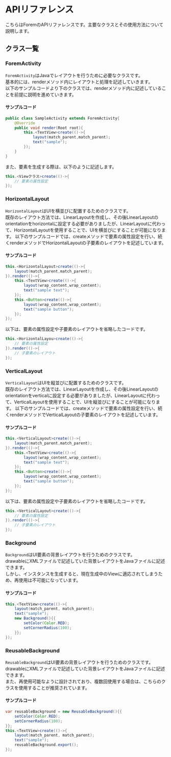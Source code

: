 # APIリファレンス

こちらはForemのAPIリファレンスです。主要なクラスとその使用方法について説明します。

## クラス一覧

<h3 id="ForemActivity">ForemActivity</h3>

`ForemActivity`はJavaでレイアウトを行うために必要なクラスです。  
基本的には、renderメソッド内にレイアウトと処理を記述していきます。  
以下のサンプルコードより下のクラスでは、renderメソッド内に記述していることを前提に説明を進めていきます。
#### サンプルコード
```java
public class SampleActivity extends ForemActivity{
    @Override
    public void render(Root root){
        this.<TextView>create(()->{
            layout(match_parent,match_parent);
            text("sample");
        });
    }
}
```
また、要素を生成する際は、以下のように記述します。  
```java
this.<Viewクラス>create(()->{
    // 要素の属性設定
});
```

<h3 id="HorizontalLayout">HorizontalLayout</h3>

`HorizontalLayout`はUIを横並びに配置するためのクラスです。  
既存のレイアウト方法では、LinearLayoutを作成し、その後LinearLayoutのorientationをhorizontalに設定する必要がありましたが、LinearLayoutに代わって、HorizontalLayoutを使用することで、UIを横並びにすることが可能になります。
以下のサンプルコードでは、createメソッドで要素の属性設定を行い、続くrenderメソッドでHorizontalLayoutの子要素のレイアウトを記述しています。
#### サンプルコード
```java
this.<HorizontalLayout>create(()->{
    layout(match_parent,match_parent);
}).render(()->{
    this.<TextView>create(()->{
        layout(wrap_content,wrap_content);
        text("sample text");
    });
    this.<Button>create(()->{
        layout(wrap_content,wrap_content);
        text("sample button");
    });
});
```
以下は、要素の属性設定や子要素のレイアウトを省略したコードです。
```java
this.<HorizontalLayou>create(()->{
    // 要素の属性設定
}).render(()->{
    // 子要素のレイアウト
});
```

<h3 id="VerticalLayout">VerticalLayout</h3>

`VerticalLayout`はUIを縦並びに配置するためのクラスです。  
既存のレイアウト方法では、LinearLayoutを作成し、その後LinearLayoutのorientationをverticalに設定する必要がありましたが、LinearLayoutに代わって、VerticalLayoutを使用することで、UIを縦並びにすることが可能になります。
以下のサンプルコードでは、createメソッドで要素の属性設定を行い、続くrenderメソッドでVerticalLayoutの子要素のレイアウトを記述しています。
#### サンプルコード
```java
this.<VerticalLayout>create(()->{
    layout(match_parent,match_parent);
}).render(()->{
    this.<TextView>create(()->{
        layout(wrap_content,wrap_content);
        text("sample text");
    });
    this.<Button>create(()->{
        layout(wrap_content,wrap_content);
        text("sample button");
    });
});
```
以下は、要素の属性設定や子要素のレイアウトを省略したコードです。
```java
this.<VerticalLayout>create(()->{
    // 要素の属性設定
}).render(()->{
    // 子要素のレイアウト
});
```

<h3 id="Background">Background</h3>

`Background`はUI要素の背景レイアウトを行うためのクラスです。  
drawableにXMLファイルで記述していた背景レイアウトをJavaファイルに記述できます。  
しかし、インスタンスを生成すると、現在生成中のViewに適応されてしまうため、再使用は不可能になっています。
#### サンプルコード
```java
this.<TextView>create(()->{
    layout(match_parent, match_parent);
    text("sample");
    new Background(){{
        setColor(Color.RED);
        setCornerRadius(100);
    }};
});
```

<h3 id="ReusableBackground">ReusableBackground</h3>

`ReusableBackground`はUI要素の背景レイアウトを行うためのクラスです。  
drawableにXMLファイルで記述していた背景レイアウトをJavaファイルに記述できます。  
また、再使用可能なように設計されており、複数回使用する場合は、こちらのクラスを使用することが推奨されています。
#### サンプルコード
```java
var reusableBackground = new ReusableBackground(){{
    setColor(Color.RED);
    setCornerRadius(100);
}};
this.<TextView>create(()->{
    layout(match_parent, match_parent);
    text("sample");
    reusableBackground.export();
});
```
